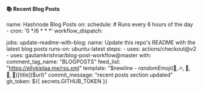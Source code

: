 #### :books: Recent Blog Posts
<!-- BLOGPOSTS:START -->
name: Hashnode Blog Posts
on:
  schedule:
    # Runs every 6 hours of the day
    - cron: '0 */6 * * *'
  workflow_dispatch:

jobs:
  update-readme-with-blog:
    name: Update this repo's README with the latest blog posts
    runs-on: ubuntu-latest
    steps:
      - uses: actions/checkout@v2
      - uses: gautamkrishnar/blog-post-workflow@master
        with:
          comment_tag_name: "BLOGPOSTS"
          feed_list: "https://ellykiplaa.me/rss.xml"
          template: "$newline - $randomEmoji(💯,🔥,💫,🚀,🌮) [$title]($url)"
          commit_message: "recent posts section updated"
          gh_token: ${{ secrets.GITHUB_TOKEN }}

<!-- BLOGPOSTS:END -->
